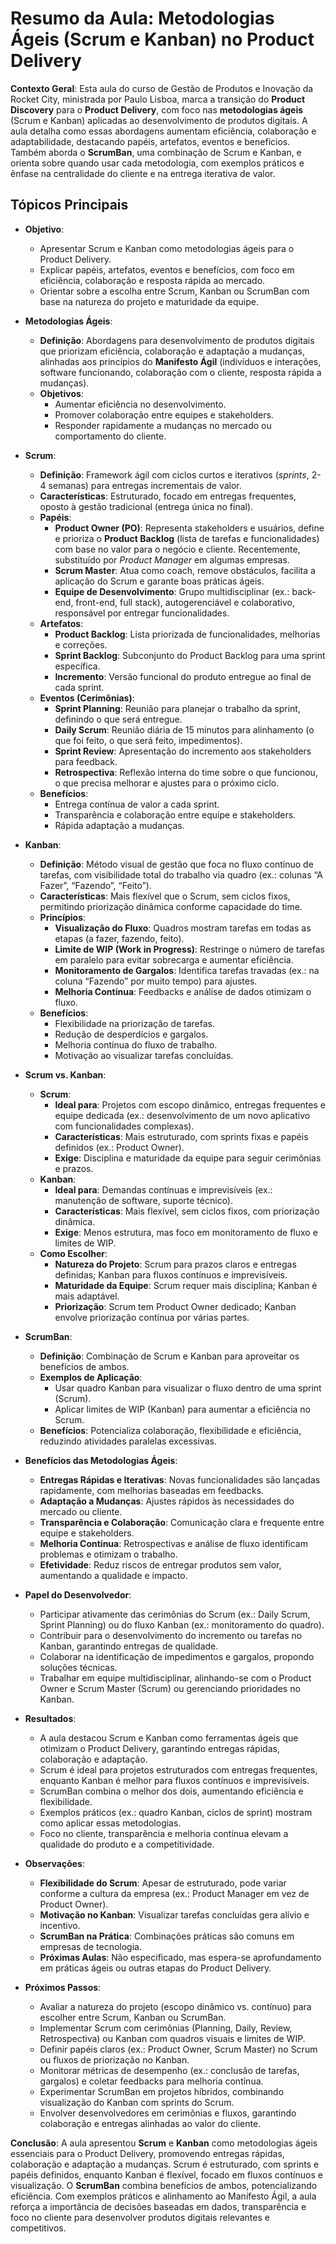 # Resumo da Aula: Metodologias Ágeis (Scrum e Kanban) no Product Delivery

**Contexto Geral**: Esta aula do curso de Gestão de Produtos e Inovação da Rocket City, ministrada por Paulo Lisboa, marca a transição do **Product Discovery** para o **Product Delivery**, com foco nas **metodologias ágeis** (Scrum e Kanban) aplicadas ao desenvolvimento de produtos digitais. A aula detalha como essas abordagens aumentam eficiência, colaboração e adaptabilidade, destacando papéis, artefatos, eventos e benefícios. Também aborda o **ScrumBan**, uma combinação de Scrum e Kanban, e orienta sobre quando usar cada metodologia, com exemplos práticos e ênfase na centralidade do cliente e na entrega iterativa de valor.

## Tópicos Principais

- **Objetivo**:
  - Apresentar Scrum e Kanban como metodologias ágeis para o Product Delivery.
  - Explicar papéis, artefatos, eventos e benefícios, com foco em eficiência, colaboração e resposta rápida ao mercado.
  - Orientar sobre a escolha entre Scrum, Kanban ou ScrumBan com base na natureza do projeto e maturidade da equipe.

- **Metodologias Ágeis**:
  - **Definição**: Abordagens para desenvolvimento de produtos digitais que priorizam eficiência, colaboração e adaptação a mudanças, alinhadas aos princípios do **Manifesto Ágil** (indivíduos e interações, software funcionando, colaboração com o cliente, resposta rápida a mudanças).
  - **Objetivos**:
    - Aumentar eficiência no desenvolvimento.
    - Promover colaboração entre equipes e stakeholders.
    - Responder rapidamente a mudanças no mercado ou comportamento do cliente.

- **Scrum**:
  - **Definição**: Framework ágil com ciclos curtos e iterativos (*sprints*, 2-4 semanas) para entregas incrementais de valor.
  - **Características**: Estruturado, focado em entregas frequentes, oposto à gestão tradicional (entrega única no final).
  - **Papéis**:
    - **Product Owner (PO)**: Representa stakeholders e usuários, define e prioriza o **Product Backlog** (lista de tarefas e funcionalidades) com base no valor para o negócio e cliente. Recentemente, substituído por *Product Manager* em algumas empresas.
    - **Scrum Master**: Atua como coach, remove obstáculos, facilita a aplicação do Scrum e garante boas práticas ágeis.
    - **Equipe de Desenvolvimento**: Grupo multidisciplinar (ex.: back-end, front-end, full stack), autogerenciável e colaborativo, responsável por entregar funcionalidades.
  - **Artefatos**:
    - **Product Backlog**: Lista priorizada de funcionalidades, melhorias e correções.
    - **Sprint Backlog**: Subconjunto do Product Backlog para uma sprint específica.
    - **Incremento**: Versão funcional do produto entregue ao final de cada sprint.
  - **Eventos (Cerimônias)**:
    - **Sprint Planning**: Reunião para planejar o trabalho da sprint, definindo o que será entregue.
    - **Daily Scrum**: Reunião diária de 15 minutos para alinhamento (o que foi feito, o que será feito, impedimentos).
    - **Sprint Review**: Apresentação do incremento aos stakeholders para feedback.
    - **Retrospectiva**: Reflexão interna do time sobre o que funcionou, o que precisa melhorar e ajustes para o próximo ciclo.
  - **Benefícios**:
    - Entrega contínua de valor a cada sprint.
    - Transparência e colaboração entre equipe e stakeholders.
    - Rápida adaptação a mudanças.

- **Kanban**:
  - **Definição**: Método visual de gestão que foca no fluxo contínuo de tarefas, com visibilidade total do trabalho via quadro (ex.: colunas “A Fazer”, “Fazendo”, “Feito”).
  - **Características**: Mais flexível que o Scrum, sem ciclos fixos, permitindo priorização dinâmica conforme capacidade do time.
  - **Princípios**:
    - **Visualização do Fluxo**: Quadros mostram tarefas em todas as etapas (a fazer, fazendo, feito).
    - **Limite de WIP (Work in Progress)**: Restringe o número de tarefas em paralelo para evitar sobrecarga e aumentar eficiência.
    - **Monitoramento de Gargalos**: Identifica tarefas travadas (ex.: na coluna “Fazendo” por muito tempo) para ajustes.
    - **Melhoria Contínua**: Feedbacks e análise de dados otimizam o fluxo.
  - **Benefícios**:
    - Flexibilidade na priorização de tarefas.
    - Redução de desperdícios e gargalos.
    - Melhoria contínua do fluxo de trabalho.
    - Motivação ao visualizar tarefas concluídas.

- **Scrum vs. Kanban**:
  - **Scrum**:
    - **Ideal para**: Projetos com escopo dinâmico, entregas frequentes e equipe dedicada (ex.: desenvolvimento de um novo aplicativo com funcionalidades complexas).
    - **Características**: Mais estruturado, com sprints fixas e papéis definidos (ex.: Product Owner).
    - **Exige**: Disciplina e maturidade da equipe para seguir cerimônias e prazos.
  - **Kanban**:
    - **Ideal para**: Demandas contínuas e imprevisíveis (ex.: manutenção de software, suporte técnico).
    - **Características**: Mais flexível, sem ciclos fixos, com priorização dinâmica.
    - **Exige**: Menos estrutura, mas foco em monitoramento de fluxo e limites de WIP.
  - **Como Escolher**:
    - **Natureza do Projeto**: Scrum para prazos claros e entregas definidas; Kanban para fluxos contínuos e imprevisíveis.
    - **Maturidade da Equipe**: Scrum requer mais disciplina; Kanban é mais adaptável.
    - **Priorização**: Scrum tem Product Owner dedicado; Kanban envolve priorização contínua por várias partes.

- **ScrumBan**:
  - **Definição**: Combinação de Scrum e Kanban para aproveitar os benefícios de ambos.
  - **Exemplos de Aplicação**:
    - Usar quadro Kanban para visualizar o fluxo dentro de uma sprint (Scrum).
    - Aplicar limites de WIP (Kanban) para aumentar a eficiência no Scrum.
  - **Benefícios**: Potencializa colaboração, flexibilidade e eficiência, reduzindo atividades paralelas excessivas.

- **Benefícios das Metodologias Ágeis**:
  - **Entregas Rápidas e Iterativas**: Novas funcionalidades são lançadas rapidamente, com melhorias baseadas em feedbacks.
  - **Adaptação a Mudanças**: Ajustes rápidos às necessidades do mercado ou cliente.
  - **Transparência e Colaboração**: Comunicação clara e frequente entre equipe e stakeholders.
  - **Melhoria Contínua**: Retrospectivas e análise de fluxo identificam problemas e otimizam o trabalho.
  - **Efetividade**: Reduz riscos de entregar produtos sem valor, aumentando a qualidade e impacto.

- **Papel do Desenvolvedor**:
  - Participar ativamente das cerimônias do Scrum (ex.: Daily Scrum, Sprint Planning) ou do fluxo Kanban (ex.: monitoramento do quadro).
  - Contribuir para o desenvolvimento do incremento ou tarefas no Kanban, garantindo entregas de qualidade.
  - Colaborar na identificação de impedimentos e gargalos, propondo soluções técnicas.
  - Trabalhar em equipe multidisciplinar, alinhando-se com o Product Owner e Scrum Master (Scrum) ou gerenciando prioridades no Kanban.

- **Resultados**:
  - A aula destacou Scrum e Kanban como ferramentas ágeis que otimizam o Product Delivery, garantindo entregas rápidas, colaboração e adaptação.
  - Scrum é ideal para projetos estruturados com entregas frequentes, enquanto Kanban é melhor para fluxos contínuos e imprevisíveis.
  - ScrumBan combina o melhor dos dois, aumentando eficiência e flexibilidade.
  - Exemplos práticos (ex.: quadro Kanban, ciclos de sprint) mostram como aplicar essas metodologias.
  - Foco no cliente, transparência e melhoria contínua elevam a qualidade do produto e a competitividade.

- **Observações**:
  - **Flexibilidade do Scrum**: Apesar de estruturado, pode variar conforme a cultura da empresa (ex.: Product Manager em vez de Product Owner).
  - **Motivação no Kanban**: Visualizar tarefas concluídas gera alívio e incentivo.
  - **ScrumBan na Prática**: Combinações práticas são comuns em empresas de tecnologia.
  - **Próximas Aulas**: Não especificado, mas espera-se aprofundamento em práticas ágeis ou outras etapas do Product Delivery.

- **Próximos Passos**:
  - Avaliar a natureza do projeto (escopo dinâmico vs. contínuo) para escolher entre Scrum, Kanban ou ScrumBan.
  - Implementar Scrum com cerimônias (Planning, Daily, Review, Retrospectiva) ou Kanban com quadros visuais e limites de WIP.
  - Definir papéis claros (ex.: Product Owner, Scrum Master) no Scrum ou fluxos de priorização no Kanban.
  - Monitorar métricas de desempenho (ex.: conclusão de tarefas, gargalos) e coletar feedbacks para melhoria contínua.
  - Experimentar ScrumBan em projetos híbridos, combinando visualização do Kanban com sprints do Scrum.
  - Envolver desenvolvedores em cerimônias e fluxos, garantindo colaboração e entregas alinhadas ao valor do cliente.

**Conclusão**: A aula apresentou **Scrum** e **Kanban** como metodologias ágeis essenciais para o Product Delivery, promovendo entregas rápidas, colaboração e adaptação a mudanças. Scrum é estruturado, com sprints e papéis definidos, enquanto Kanban é flexível, focado em fluxos contínuos e visualização. O **ScrumBan** combina benefícios de ambos, potencializando eficiência. Com exemplos práticos e alinhamento ao Manifesto Ágil, a aula reforça a importância de decisões baseadas em dados, transparência e foco no cliente para desenvolver produtos digitais relevantes e competitivos.